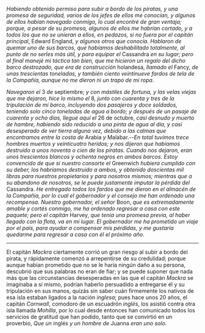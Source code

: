 _Habiendo obtenido permiso para subir a bordo de los piratas, y una promesa de seguridad, varios de los jefes de ellos me conocían, y algunos de ellos habían navegado conmigo, lo cual encontré de gran ventaja; porque, a pesar de su promesa, algunos de ellos me habrían cortado, y a todos los que no se unieran a ellos, en pedazos, si no fuera por el capitán principal_, Edward England, _y algunos otros que conocía. Hablaron de quemar uno de sus barcos, que habíamos deshabilitado totalmente, al punto de no serles más útil, y para equipar el_ Cassandra _en su lugar; pero al final manejé mi táctica tan bien, que me hicieron un regalo del dicho barco destrozado, que era de construcción_ holandesa, _llamado el_ Fancy, _de unas trescientas toneladas, y también ciento veintinueve fardos de tela de la Compañía, aunque no me dieron ni un trapo de mi ropa_.

_Navegaron el_ 3 _de_ septiembre; _y con mástiles de fortuna, y las velas viejas que me dejaron, hice lo mismo el_ 8, _junto con cuarenta y tres de la tripulación de mi barco, incluyendo dos pasajeros y doce soldados, teniendo solo cinco toneladas de agua a bordo; y después de un pasaje de cuarenta y ocho días, llegué aquí el_ 26 de octubre, _casi desnudo y muerto de hambre, habiendo sido reducido a una pinta de agua al día, y casi desesperado de ver tierra alguna vez, debido a las calmas que encontramos entre la costa de_ Arabia _y_ Malabar.--_En total tuvimos trece hombres muertos y veinticuatro heridos; y nos dijeron que habíamos destruido a unos noventa o cien de los piratas. Cuando nos dejaron, eran unos trescientos blancos y ochenta negros en ambos barcos. Estoy convencido de que si nuestro consorte el_ Greenwich _hubiera cumplido con su deber, los habríamos destruido a ambos, y obtenido doscientas mil libras para nuestros propietarios y para nosotros mismos; mientras que a su abandono de nosotros, se le puede justamente imputar la pérdida del_ Cassandra. _He entregado todos los fardos que me dieron en el almacén de la Compañía, por lo cual el gobernador y el consejo me han ordenado una recompensa. Nuestro gobernador, el señor_ Boon, _que es extremadamente amable y cortés conmigo, me ha ordenado regresar a casa con este paquete; pero el capitán_ Harvey, _que tenía una promesa previa, al haber llegado con la flota, va en mi lugar. El gobernador me ha prometido un viaje por el país, para ayudar a compensar mis pérdidas, y me gustaría quedarme para regresar a casa con él el próximo año_.

* * *

El capitán _Mackra_ ciertamente corrió un gran riesgo al subir a bordo del pirata, y rápidamente comenzó a arrepentirse de su credulidad; porque aunque habían prometido que no se le haría ningún daño a su persona, descubrió que sus palabras no eran de fiar; y se puede suponer que nada más que las circunstancias desesperadas en las que el capitán _Mackra_ se imaginaba a sí mismo, podrían haberlo persuadido a entregarse él y su tripulación en sus manos, quizás sin saber cuán firmemente los nativos de esa isla estaban ligados a la nación _inglesa_; pues hace unos 20 años, el capitán _Cornwall_, comodoro de un escuadrón _inglés_, los asistió contra otra isla llamada _Mohilla_, por lo cual desde entonces han comunicado todos los servicios de gratitud que han podido, tanto que se convirtió en un proverbio, _Que un_ inglés _y un hombre de_ Juanna _eran uno solo_.